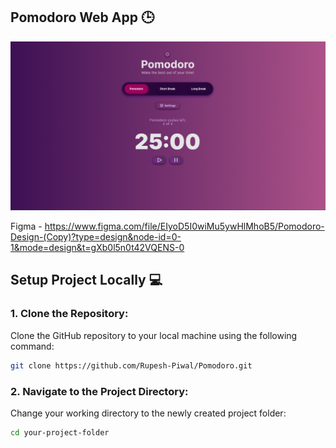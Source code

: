## Pomodoro Web App 🕒

![Pomodoro](</assets/Screenshot%20(257).png>)

Figma - https://www.figma.com/file/EIyoD5I0wiMu5ywHlMhoB5/Pomodoro-Design-(Copy)?type=design&node-id=0-1&mode=design&t=gXb0l5n0t42VQENS-0

## Setup Project Locally 💻

### 1. Clone the Repository:

Clone the GitHub repository to your local machine using the following command:

```bash
git clone https://github.com/Rupesh-Piwal/Pomodoro.git
```

### 2. Navigate to the Project Directory:

Change your working directory to the newly created project folder:

```bash
cd your-project-folder
```
